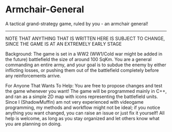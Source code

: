 # Armchair-General
A tactical grand-strategy game, ruled by you - an armchair general!

-----------------------------------------------------------------------
NOTE THAT ANYTHING THAT IS WRITTEN HERE IS SUBJECT TO CHANGE, SINCE THE GAME IS AT AN EXTREMELY EARLY STAGE

Background:
The game is set in a WW2 (WW1/Cold war might be added in the future) battlefield the size of around 100 SqKm. You are a general commanding an entire army, and your goal is to subdue the enemy by either inflicting losses, or pushing them out of the battlefield completely before any reinforcements arrive. 

For Anyone That Wants To Help:
You are free to propose changes and test the game whenever you want! The game will be programmed mainly in C++, and ran as a simple 2D map with icons representing the battlefield units. Since I (ShadowMuffin) am not very experienced with videogame programming, my methods and workflow might not be ideal; if you notice anything you want changed, you can raise an issue or just fix it yourself! All help is welcome, as long as you stay organized and let others know what you are planning on doing.

